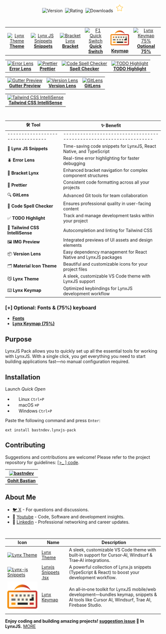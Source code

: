 <p align="center">
  <img src="https://vsmarketplacebadges.dev/version-short/bastndev.lynxjs-pack.jpg?style=for-the-badge&colorA=E91E63&colorB=EEEEEE&color=33BFFF&label=VERSION" alt="Version">&nbsp;
  <img src="https://vsmarketplacebadges.dev/rating-short/bastndev.lynxjs-pack.jpg?style=for-the-badge&colorA=E91E63&colorB=EEEEEE&color=33BFFF&label=Rating" alt="Rating">&nbsp;
  <img src="https://vsmarketplacebadges.dev/downloads-short/bastndev.lynxjs-pack.jpg?style=for-the-badge&colorA=E91E63&colorB=EEEEEE&color=33BFFF&label=Downloads" alt="Downloads">&nbsp;
  <a href="https://github.com/bastndev/Lynxjs-Pack"><img src="https://raw.githubusercontent.com/bastndev/Lynxjs-Pack/refs/heads/main/assets/images/star.png" width="26.6px" alt="Github Star ⭐️"></a>
</p>

</br>

<!-- Vscode extensions MARK: 1-one-->
<table align="center" width="100%" style="table-layout: fixed;">
  <tr align="center">
    <td>
      <a href="https://marketplace.visualstudio.com/items?itemName=bastndev.lynx-theme" target="_blank" rel="noreferrer">
        <img src="https://bastndev.gallerycdn.vsassets.io/extensions/bastndev/lynx-theme/0.1.2/1744898058774/Microsoft.VisualStudio.Services.Icons.Default" alt="Lynx Theme" width="70"/>
      </a>
      <br/>
      <a href="https://github.com/bastndev/Lynx-Theme"><b>Theme</b></a>
    </td>
    <td>
      <a href="https://marketplace.visualstudio.com/items?itemName=bastndev.lynx-js-snippets" target="_blank" rel="noreferrer">
        <img src="https://bastndev.gallerycdn.vsassets.io/extensions/bastndev/lynx-js-snippets/0.2.0/1745166683713/Microsoft.VisualStudio.Services.Icons.Default" alt="Lynx JS Snippets" width="70"/>
      </a>
      <br/>
      <a href="https://github.com/bastndev/Lynx-js-Snippets"><b>Snippets</b></a>
    </td>
    <td>
      <a href="https://marketplace.visualstudio.com/items?itemName=bastndev.bracket-lynx" target="_blank" rel="noreferrer">
        <img src="https://bastndev.gallerycdn.vsassets.io/extensions/bastndev/bracket-lynx/0.3.2/1750119273143/Microsoft.VisualStudio.Services.Icons.Default" alt="Bracket Lynx" width="60"/>
      </a>
      <br/>
      <a href="https://github.com/bastndev/Bracket-Lynx"><b>Bracket</b></a>
    </td>
    <td>
      <a href="https://marketplace.visualstudio.com/items?itemName=bastndev.f1" target="_blank" rel="noreferrer">
        <img src="https://bastndev.gallerycdn.vsassets.io/extensions/bastndev/f1/0.2.1/1752544035624/Microsoft.VisualStudio.Services.Icons.Default" alt="F1 Quick Switch" width="70"/>
      </a>
      <br/>
      <a href="https://github.com/bastndev/f1"><b>Quick Switch</b></a>
    </td>
    <td>
      <a href="https://marketplace.visualstudio.com/items?itemName=bastndev.lynx-keymap" target="_blank" rel="noreferrer">
        <img src="https://raw.githubusercontent.com/bastndev/Lynx-Keymap/refs/heads/main/assets/images/logo.png" alt="Lynx Keymap" width="70"/>
      </a>
      <br/>
      <a href="https://github.com/bastndev/Lynx-Keymap"><b>Keymap</b></a>
    </td>
    <td>
      <a href="https://marketplace.visualstudio.com/items?itemName=bastndev.lynx-keymap-75" target="_blank" rel="noreferrer">
        <img src="https://bastndev.gallerycdn.vsassets.io/extensions/bastndev/lynx-keymap-75/1.3.5/1754931477790/Microsoft.VisualStudio.Services.Icons.Default" alt="Lynx Keymap 75%" width="45"/>
      </a>
      <br/>
      <a href="https://github.com/bastndev/Lynx-Keymap-75"><b>Optional 75%</b></a>
    </td>
  </tr>
</table>

<!-- Second  box  MARK: 2-Two-->
<table align="center" width="100%" style="table-layout: fixed;">
  <tr align="center">
    <td>
      <a href="https://marketplace.visualstudio.com/items?itemName=usernamehw.errorlens" target="_blank" rel="noreferrer">
      <img src="https://usernamehw.gallerycdn.vsassets.io/extensions/usernamehw/errorlens/3.26.0/1745913515439/Microsoft.VisualStudio.Services.Icons.Default" alt="Error Lens" width="70"/>
      </a>
      <br/>
      <a href="https://github.com/usernamehw/vscode-error-lens"><b>Error Lens</b></a>
    </td>
    <td>
      <a href="https://marketplace.visualstudio.com/items?itemName=esbenp.prettier-vscode" target="_blank" rel="noreferrer">
        <img src="https://esbenp.gallerycdn.vsassets.io/extensions/esbenp/prettier-vscode/11.0.0/1723648421534/Microsoft.VisualStudio.Services.Icons.Default" alt="Prettier" width="70"/>
      </a>
      <br/>
      <a href="https://github.com/prettier/prettier"><b>Prettier</b></a>
    </td>
    <td>
      <a href="https://marketplace.visualstudio.com/items?itemName=streetsidesoftware.code-spell-checker" target="_blank" rel="noreferrer">
      <img src="https://streetsidesoftware.gallerycdn.vsassets.io/extensions/streetsidesoftware/code-spell-checker/4.2.3/1753028947698/Microsoft.VisualStudio.Services.Icons.Default" alt="Code Spell Checker" width="60"/>
      </a>
      <br/>
      <a href="https://github.com/streetsidesoftware/vscode-spell-checker"><b>Spell Checker</b></a>
    </td>
    <td>
      <a href="https://marketplace.visualstudio.com/items?itemName=wayou.vscode-todo-highlight" target="_blank" rel="noreferrer">
        <img src="https://wayou.gallerycdn.vsassets.io/extensions/wayou/vscode-todo-highlight/1.0.5/1635478170130/Microsoft.VisualStudio.Services.Icons.Default" alt="TODO Highlight" width="70"/>
      </a>
      <br/>
      <a href="https://github.com/wayou/vscode-todo-highlight"><b>TODO Highlight</b></a>
    </td>
  </tr>
</table>

<!-- Second  box MARK: 3-Three -->
<table align="center" width="100%" style="table-layout: fixed;">
  <tr align="center">
    <td>
      <a href="https://marketplace.visualstudio.com/items?itemName=kisstkondoros.vscode-gutter-preview" target="_blank" rel="noreferrer">
      <img src="https://kisstkondoros.gallerycdn.vsassets.io/extensions/kisstkondoros/vscode-gutter-preview/0.32.2/1732997211540/Microsoft.VisualStudio.Services.Icons.Default" alt="Gutter Preview" width="70"/>
      </a>
      <br/>
      <a href="https://github.com/kisstkondoros/gutter-preview"><b>Gutter Preview</b></a>
    </td>
    <td>
      <a href="https://marketplace.visualstudio.com/items?itemName=pflannery.vscode-versionlens" target="_blank" rel="noreferrer">
        <img src="https://pflannery.gallerycdn.vsassets.io/extensions/pflannery/vscode-versionlens/1.22.2/1747670637569/Microsoft.VisualStudio.Services.Icons.Default" alt="Version Lens" width="70"/>
      </a>
      <br/>
      <a href="https://gitlab.com/versionlens/vscode-versionlens"><b>Version Lens</b></a>
    </td>
     <td>
      <a href="https://marketplace.visualstudio.com/items?itemName=eamodio.gitlens" target="_blank" rel="noreferrer">
        <img src="https://eamodio.gallerycdn.vsassets.io/extensions/eamodio/gitlens/2025.8.1205/1754989816560/Microsoft.VisualStudio.Services.Icons.Default" alt="GitLens" width="70"/>
      </a>
      <br/>
      <a href="https://github.com/gitkraken/vscode-gitlens"><b>GitLens</b></a>
    </td>
  </tr>
</table>

<!-- Second  box MARK: 4-Four-->
<table align="center" width="100%" style="table-layout: fixed;">
  <tr align="center">
    <td>
      <a href="https://marketplace.visualstudio.com/items?itemName=bradlc.vscode-tailwindcss" target="_blank" rel="noreferrer">
        <img src="https://bradlc.gallerycdn.vsassets.io/extensions/bradlc/vscode-tailwindcss/0.14.26/1754073884108/Microsoft.VisualStudio.Services.Icons.Default" alt="Tailwind CSS IntelliSense" width="70"/>
      </a>
      <br/>
      <a href="https://github.com/tailwindlabs/tailwindcss-intellisense"><b>Tailwind CSS IntelliSense</b></a>
    </td>
  </tr>
</table>

</br>

| 🛠️ **Tool**                      | ✨ **Benefit**                                                     |
| -------------------------------- | ------------------------------------------------------------------ |
| -------------------------------- | ------------------------------------------------------------------ |
| 🧩 **Lynx JS Snippets**          | Time-saving code snippets for LynxJS, React Native, and TypeScript |
| 🪲 **Error Lens**                | Real-time error highlighting for faster debugging                  |
| 🦾 **Bracket Lynx**              | Enhanced bracket navigation for complex component structures       |
| 🎨 **Prettier**                  | Consistent code formatting across all your projects                |
| 🔍 **GitLens**                   | Advanced Git tools for team collaboration                          |
| 📝 **Code Spell Checker**        | Ensures professional quality in user-facing content                |
| ✅ **TODO Highlight**            | Track and manage development tasks within your project             |
| 🌈 **Tailwind CSS IntelliSense** | Autocompletion and linting for Tailwind CSS                        |
| 🖼️ **IMG Preview**               | Integrated previews of UI assets and design elements               |
| 📦 **Version Lens**              | Easy dependency management for React Native and LynxJS packages    |
| 🗂️ **Material Icon Theme**       | Beautiful and customizable icons for your project files            |
| 😼 **Lynx Theme**                | A sleek, customizable VS Code theme with LynxJS support            |
| ⌨️ **Lynx Keymap**               | Optimized keybindings for LynxJS development workflow              |

### [+] Optional: Fonts & (75%) keyboard

- **[Fonts](https://github.com/bastndev/Lynx-Theme/releases/tag/v1.2.5)**
- **[Lynx Keymap (75%)](https://marketplace.visualstudio.com/items?itemName=bastndev.lynx-keymap-75)**

## Purpose

LynxJS Pack allows you to quickly set up all the essential tools for working with LynxJS. With a single click, you get everything you need to start building applications fast—no manual configuration required.

## Installation

Launch _Quick Open_

- <img src="https://www.kernel.org/theme/images/logos/favicon.png" width=16 height=16/> Linux `Ctrl+P`
- <img src="https://developer.apple.com/favicon.ico" width=16 height=16/> macOS `⌘P`
- <img src="https://www.microsoft.com/favicon.ico" width=16 height=16/> Windows `Ctrl+P`

Paste the following command and press `Enter`:

```
ext install bastndev.lynxjs-pack
```

## Contributing

Suggestions and contributions are welcome! Please refer to the project repository for guidelines: [[>\_ ] code](https://github.com/bastndev/LynxJs-Packge).

| [![bastndev](https://github.com/bastndev.png?size=100)](https://bastndev.com) |
| :---------------------------------------------------------------------------: |
|               **[Gohit Bastian](https://github.com/bastndev)**                |

## About Me

- [🐦 X](https://twitter.com/bastndev) - For questions and discussions.
- 🔴 [Youtube](https://www.youtube.com/@bastndev?sub_confirmation=1) - Code, Software and development insights.
- 💼 [Linkedin](https://www.linkedin.com/in/bastndev) - Professional networking and career updates.

</br>

| Icon                                                                                                                                                                                                                                                 | Name                                                                 | Description                                                                                                                                     |
| ---------------------------------------------------------------------------------------------------------------------------------------------------------------------------------------------------------------------------------------------------- | -------------------------------------------------------------------- | ----------------------------------------------------------------------------------------------------------------------------------------------- |
| [![Lynx Theme](https://bastndev.gallerycdn.vsassets.io/extensions/bastndev/lynx-theme/0.1.2/1744898058774/Microsoft.VisualStudio.Services.Icons.Default)](https://marketplace.visualstudio.com/items?itemName=bastndev.lynx-theme)                   | [Lynx Theme](https://github.com/bastndev/Lynx-Theme)                 | A sleek, customizable VS Code theme with built‑in support for Cursor‑AI, Windsurf & Trae‑AI integrations.                                       |
| [![Lynx-js Snippets](https://bastndev.gallerycdn.vsassets.io/extensions/bastndev/lynx-js-snippets/0.2.0/1745166683713/Microsoft.VisualStudio.Services.Icons.Default)](https://marketplace.visualstudio.com/items?itemName=bastndev.lynx-js-snippets) | [Lynxjs Snippets .tsx](https://github.com/bastndev/Lynx-js-Snippets) | A powerful collection of Lynx.js snippets (TypeScript & React) to boost your development workflow.                                              |
| [![Lynx Keymap](https://raw.githubusercontent.com/bastndev/Lynx-Keymap/refs/heads/main/assets/images/logo.png)](https://marketplace.visualstudio.com/items?itemName=bastndev.lynx-keymap)                                                            | [Lynx Keymap](https://github.com/bastndev/Lynx-Keymap)               | An all‑in‑one toolkit for LynxJS mobile/web development—bundles keymap, snippets & AI tools like Cursor AI, Windsurf, Trae AI, Firebase Studio. |

**Enjoy coding and building amazing projects! [suggestion issue](https://github.com/bastndev/LynxJs-Packge/issues) 🚀 In LynxJS.**
[MORE](https://marketplace.visualstudio.com/publishers/bastndev)
